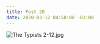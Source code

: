 ```yaml
---
title: Post 20
date: 2020-03-12 04:58:00 -03:00
---
```


![The Typists 2-12.jpg](/uploads/The%20Typists%202-12.jpg)